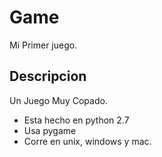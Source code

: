 # Game

Mi Primer juego.

## Descripcion

Un Juego Muy Copado.

* Esta hecho en python 2.7
* Usa pygame
* Corre en unix, windows y mac.